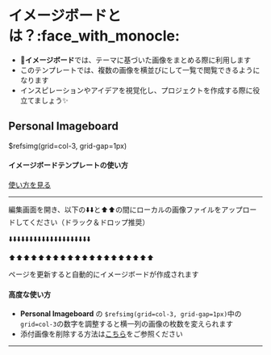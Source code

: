 # イメージボードとは？:face_with_monocle: 
- :art:**イメージボード**では、テーマに基づいた画像をまとめる際に利用します
- このテンプレートでは、複数の画像を横並びにして一覧で閲覧できるようになります
- インスピレーションやアイデアを視覚化し、プロジェクトを作成する際に役立てましょう:sparkles: 
  

## Personal Imageboard
$refsimg(grid=col-3, grid-gap=1px)


#### イメージボードテンプレートの使い方

<a class="btn btn-secondary" data-toggle="collapse" href="#exception2">
使い方を見る
</a>
<div class="collapse" id="exception2" //以下はshow/hideで収納する画像です>

-----
編集画面を開き、以下の⬇️⬇️と⬆️⬆️の間にローカルの画像ファイルをアップロードしてください（ドラック＆ドロップ推奨）

⬇️⬇️⬇️⬇️⬇️⬇️⬇️⬇️⬇️⬇️⬇️⬇️⬇️⬇️⬇️⬇️⬇️⬇️⬇️⬇️




⬆️⬆️⬆️⬆️⬆️⬆️⬆️⬆️⬆️⬆️⬆️⬆️⬆️⬆️⬆️⬆️⬆️⬆️⬆️⬆️

ページを更新すると自動的にイメージボードが作成されます

#### 高度な使い方
- **Personal Imageboard** の `$refsimg(grid=col-3, grid-gap=1px)`中の `grid=col-3`の数字を調整すると横一列の画像の枚数を変えられます
- 添付画像を削除する方法は[こちら](https://docs.growi.org/ja/guide/features/delete_files.html)をご参照ください

-----

</div>
